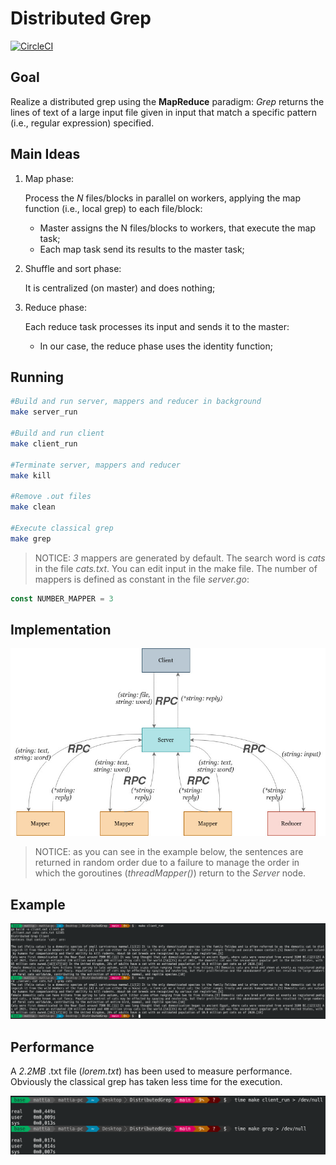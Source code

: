# Distributed Grep

[![CircleCI](https://circleci.com/gh/matt-merman/DistributedGrep/tree/main.svg?style=svg)](https://circleci.com/gh/matt-merman/DistributedGrep/tree/main)

## Goal

Realize a distributed grep using the **MapReduce** paradigm: _Grep_ returns the lines of text of a large input file given in input that match a specific pattern (i.e., regular expression) specified.

## Main Ideas

1. Map phase: 
    
   Process the _N_ files/blocks in parallel on workers, applying the map function (i.e., local grep) to each file/block:
   * Master assigns the N files/blocks to workers, that execute the map task;
   * Each map task send its results to the master task; 

2. Shuffle and sort phase: 
   
   It is centralized (on master) and does nothing;

3. Reduce phase: 
   
   Each reduce task processes its input and sends it to the master:
   * In our case, the reduce phase uses the identity function;

## Running

```bash
#Build and run server, mappers and reducer in background
make server_run

#Build and run client
make client_run

#Terminate server, mappers and reducer
make kill

#Remove .out files
make clean

#Execute classical grep
make grep
```

>NOTICE: _3_ mappers are generated by default. The search word is _cats_ in the file _cats.txt_. You can edit input in the make file. The number of mappers is defined as constant in the file _server.go_:

```go
const NUMBER_MAPPER = 3
```

## Implementation

![](./images/scheme.jpg)

>NOTICE: as you can see in the example below, the sentences are returned in random order due to a failure to manage the order in which the goroutines (_threadMapper()_) return to the _Server_ node.

## Example

![](./images/example.png)

## Performance

A _2.2MB_ .txt file (_lorem.txt_) has been used to measure performance. Obviously the classical grep has taken less time for the execution.

![](./images/time.png)


